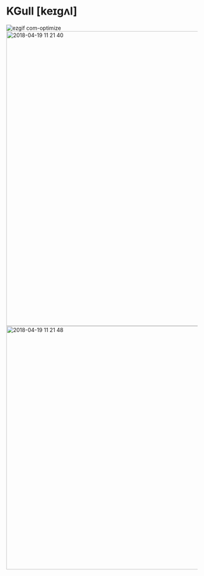 # KGull [keɪgʌl]

![ezgif com-optimize](https://user-images.githubusercontent.com/2010355/38979890-1bf390d2-43c4-11e8-9d27-cb1038efbf26.gif)
<img width="777" alt="2018-04-19 11 21 40" src="https://user-images.githubusercontent.com/2010355/38979849-01131314-43c4-11e8-9ae3-7ed3790d1084.png">
<img width="642" alt="2018-04-19 11 21 48" src="https://user-images.githubusercontent.com/2010355/38979855-032be540-43c4-11e8-826e-77275c1224ab.png">
